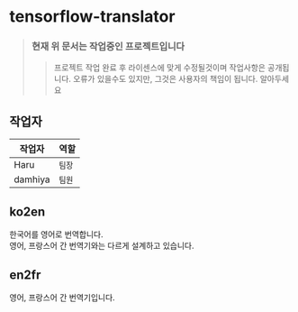 # tensorflow-translator

> ### 현재 위 문서는 작업중인 프로젝트입니다
> > 프로젝트 작업 완료 후 라이센스에 맞게 수정될것이며 작업사항은 공개됩니다.
> > 오류가 있을수도 있지만, 그것은 사용자의 책임이 됩니다. 알아두세요

## 작업자
|작업자        |역할    | 
|-------------|---------|
|Haru         |`팀장`   |
|damhiya      |`팀원`   |



## ko2en
한국어를 영어로 번역합니다.<br />
영어, 프랑스어 간 번역기와는 다르게 설계하고 있습니다.<br />

## en2fr
영어, 프랑스어 간 번역기입니다.<br />
